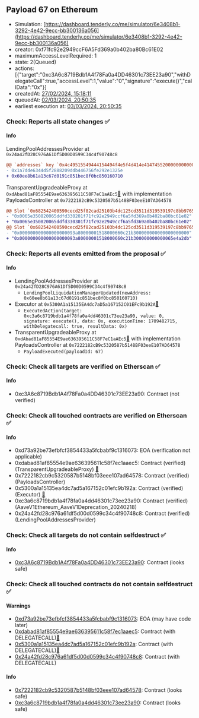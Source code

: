## Payload 67 on Ethereum

- Simulation: [https://dashboard.tenderly.co/me/simulator/6e3408b1-3292-4e42-9ecc-bb300136a056](https://dashboard.tenderly.co/me/simulator/6e3408b1-3292-4e42-9ecc-bb300136a056)
- creator: 0xf71fc92e2949ccF6A5Fd369a0b402ba80Bc61E02
- maximumAccessLevelRequired: 1
- state: 2(Queued)
- actions: [{"target":"0xc3A6c8719Bdb1A4f78Fa0a4DD46301c73EE23a90","withDelegateCall":true,"accessLevel":1,"value":"0","signature":"execute()","callData":"0x"}]
- createdAt: [27/02/2024, 15:18:11](https://etherscan.io/tx/0x6ddbe2aef2e1bd92455816600d4c48995876878df3e97bd0dd3bc7043a3c6812)
- queuedAt: [02/03/2024, 20:50:35](https://etherscan.io/tx/0x17cd5f389ba89ec878786b27f8d4d6b8a6ce71a9f984cde444844efe528910d4)
- earliest execution at: [03/03/2024, 20:50:35](https://www.epochconverter.com/countdown?q=1709499035)

### Check: Reports all state changes :white_check_mark:

#### Info


LendingPoolAddressesProvider at `0x24a42fD28C976A61Df5D00D0599C34c4f90748c8`
```diff
@@ `addresses` key `0x4c49515549444154494f4e5f4d414e4147455200000000000000000000000000` @@
- 0x1a7dde6344d5f2888209ddb446756fe292e1325e
+ 0x60ee8b61a13c67d0191c851bec8f0bc850160710

```

TransparentUpgradeableProxy at `0xdAbad81aF85554E9ae636395611C58F7eC1aAEc5`[:ghost:](https://github.com/bgd-labs/aave-address-book "GovernanceV3Ethereum.PAYLOADS_CONTROLLER") with implementation PayloadsController at `0x7222182cB9c5320587b5148BF03eeE107AD64578`
```diff
@@ Slot `0x682542400590cecd25f82cad25103b4dc125cd3511d319539197c8bb9765a74f` @@
- "0x0065e350820065ddfd330201f71fc92e2949ccf6a5fd369a0b402ba80bc61e02"
+ "0x0065e350820065ddfd330301f71fc92e2949ccf6a5fd369a0b402ba80bc61e02"
@@ Slot `0x682542400590cecd25f82cad25103b4dc125cd3511d319539197c8bb9765a750` @@
- "0x000000000000000000093a80000001518000660c21b300000000000000000000"
+ "0x000000000000000000093a80000001518000660c21b300000000000065e4a2db"
```


### Check: Reports all events emitted from the proposal :white_check_mark:

#### Info

- LendingPoolAddressesProvider at `0x24a42fD28C976A61Df5D00D0599C34c4f90748c8`
  - `LendingPoolLiquidationManagerUpdated(newAddress: 0x60ee8b61a13c67d0191c851bec8f0bc850160710)`
- Executor at `0x5300A1a15135EA4dc7aD5a167152C01EFc9b192A`[:ghost:](https://github.com/bgd-labs/aave-address-book "AaveV2Ethereum.POOL_ADMIN, AaveV2EthereumAMM.POOL_ADMIN, AaveV3Ethereum.ACL_ADMIN, GovernanceV3Ethereum.EXECUTOR_LVL_1")
  - `ExecutedAction(target: 0xc3a6c8719bdb1a4f78fa0a4dd46301c73ee23a90, value: 0, signature: execute(), data: 0x, executionTime: 1709482715, withDelegatecall: true, resultData: 0x)`
- TransparentUpgradeableProxy at `0xdAbad81aF85554E9ae636395611C58F7eC1aAEc5`[:ghost:](https://github.com/bgd-labs/aave-address-book "GovernanceV3Ethereum.PAYLOADS_CONTROLLER") with implementation PayloadsController at `0x7222182cB9c5320587b5148BF03eeE107AD64578`
  - `PayloadExecuted(payloadId: 67)`

### Check: Check all targets are verified on Etherscan :white_check_mark:

#### Info

- 0xc3A6c8719Bdb1A4f78Fa0a4DD46301c73EE23a90: Contract (not verified) 

### Check: Check all touched contracts are verified on Etherscan :white_check_mark:

#### Info

- 0xd73a92be73efbfcf3854433a5fcbabf9c1316073: EOA (verification not applicable)
- 0xdabad81af85554e9ae636395611c58f7ec1aaec5: Contract (verified) (TransparentUpgradeableProxy) [:ghost:](https://github.com/bgd-labs/aave-address-book "GovernanceV3Ethereum.PAYLOADS_CONTROLLER")
- 0x7222182cb9c5320587b5148bf03eee107ad64578: Contract (verified) (PayloadsController) 
- 0x5300a1a15135ea4dc7ad5a167152c01efc9b192a: Contract (verified) (Executor) [:ghost:](https://github.com/bgd-labs/aave-address-book "AaveV2Ethereum.POOL_ADMIN, AaveV2EthereumAMM.POOL_ADMIN, AaveV3Ethereum.ACL_ADMIN, GovernanceV3Ethereum.EXECUTOR_LVL_1")
- 0xc3a6c8719bdb1a4f78fa0a4dd46301c73ee23a90: Contract (verified) (AaveV1Ethereum_AaveV1Deprecation_20240218) 
- 0x24a42fd28c976a61df5d00d0599c34c4f90748c8: Contract (verified) (LendingPoolAddressesProvider) 

### Check: Check all targets do not contain selfdestruct :white_check_mark:

#### Info

- [0xc3A6c8719Bdb1A4f78Fa0a4DD46301c73EE23a90](https://etherscan.io/address/0xc3A6c8719Bdb1A4f78Fa0a4DD46301c73EE23a90): Contract (looks safe)

### Check: Check all touched contracts do not contain selfdestruct :white_check_mark:

#### Warnings

- [0xd73a92be73efbfcf3854433a5fcbabf9c1316073](https://etherscan.io/address/0xd73a92be73efbfcf3854433a5fcbabf9c1316073): EOA (may have code later)
- [0xdabad81af85554e9ae636395611c58f7ec1aaec5](https://etherscan.io/address/0xdabad81af85554e9ae636395611c58f7ec1aaec5): Contract (with DELEGATECALL)[:ghost:](https://github.com/bgd-labs/aave-address-book "GovernanceV3Ethereum.PAYLOADS_CONTROLLER")
- [0x5300a1a15135ea4dc7ad5a167152c01efc9b192a](https://etherscan.io/address/0x5300a1a15135ea4dc7ad5a167152c01efc9b192a): Contract (with DELEGATECALL)[:ghost:](https://github.com/bgd-labs/aave-address-book "AaveV2Ethereum.POOL_ADMIN, AaveV2EthereumAMM.POOL_ADMIN, AaveV3Ethereum.ACL_ADMIN, GovernanceV3Ethereum.EXECUTOR_LVL_1")
- [0x24a42fd28c976a61df5d00d0599c34c4f90748c8](https://etherscan.io/address/0x24a42fd28c976a61df5d00d0599c34c4f90748c8): Contract (with DELEGATECALL)

#### Info

- [0x7222182cb9c5320587b5148bf03eee107ad64578](https://etherscan.io/address/0x7222182cb9c5320587b5148bf03eee107ad64578): Contract (looks safe)
- [0xc3a6c8719bdb1a4f78fa0a4dd46301c73ee23a90](https://etherscan.io/address/0xc3a6c8719bdb1a4f78fa0a4dd46301c73ee23a90): Contract (looks safe)

